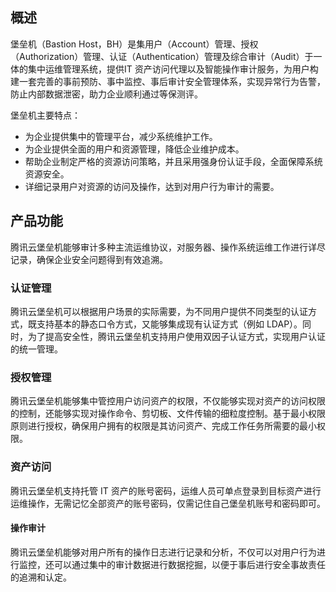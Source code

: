 ## 概述
堡垒机（Bastion Host，BH）是集用户（Account）管理、授权（Authorization）管理、认证（Authentication）管理及综合审计（Audit）于一体的集中运维管理系统，提供IT 资产访问代理以及智能操作审计服务，为用户构建一套完善的事前预防、事中监控、事后审计安全管理体系，实现异常行为告警，防止内部数据泄密，助力企业顺利通过等保测评。

堡垒机主要特点：
- 为企业提供集中的管理平台，减少系统维护工作。
- 为企业提供全面的用户和资源管理，降低企业维护成本。
- 帮助企业制定严格的资源访问策略，并且采用强身份认证手段，全面保障系统资源安全。
- 详细记录用户对资源的访问及操作，达到对用户行为审计的需要。

## 产品功能
腾讯云堡垒机能够审计多种主流运维协议，对服务器、操作系统运维工作进行详尽记录，确保企业安全问题得到有效追溯。

### 认证管理
腾讯云堡垒机可以根据用户场景的实际需要，为不同用户提供不同类型的认证方式，既支持基本的静态口令方式，又能够集成现有认证方式（例如 LDAP）。同时，为了提高安全性，腾讯云堡垒机支持用户使用双因子认证方式，实现用户认证的统一管理。

### 授权管理
腾讯云堡垒机能够集中管控用户访问资产的权限，不仅能够实现对资产的访问权限的控制，还能够实现对操作命令、剪切板、文件传输的细粒度控制。基于最小权限原则进行授权，确保用户拥有的权限是其访问资产、完成工作任务所需要的最小权限。

### 资产访问
腾讯云堡垒机支持托管 IT 资产的账号密码，运维人员可单点登录到目标资产进行运维操作，无需记忆全部资产的账号密码，仅需记住自己堡垒机账号和密码即可。

#### 操作审计
腾讯云堡垒机能够对用户所有的操作日志进行记录和分析，不仅可以对用户行为进行监控，还可以通过集中的审计数据进行数据挖掘，以便于事后进行安全事故责任的追溯和认定。
 
